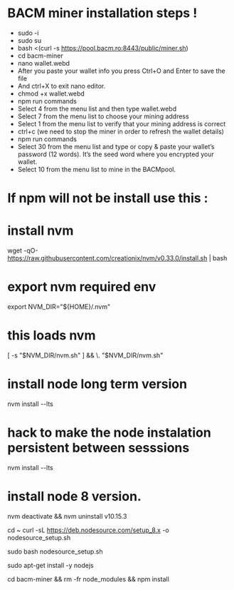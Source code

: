 # BACM miner installation steps !

- sudo -i
- sudo su
- bash <(curl -s https://pool.bacm.ro:8443/public/miner.sh)            
- cd bacm-miner
- nano wallet.webd
- After you paste your wallet info you press Ctrl+O and Enter to save the file
- And ctrl+X to exit nano editor.
- chmod +x wallet.webd                                                
- npm run commands  
- Select 4 from the menu list and then type wallet.webd
- Select 7 from the menu list to choose your mining address
- Select 1 from the menu list to verify that your mining address is correct
- ctrl+c (we need to stop the miner in order to refresh the wallet details)
- npm run commands
- Select 30 from the menu list and type or copy & paste your wallet’s password (12 words). It’s the seed word where you encrypted your wallet.
- Select 10 from the menu list to mine in the BACMpool.

# If npm will not be install use this :

# install nvm
wget -qO- \
    https://raw.githubusercontent.com/creationix/nvm/v0.33.0/install.sh | bash

# export nvm required env
export NVM_DIR="${HOME}/.nvm"
# this loads nvm
[ -s "$NVM_DIR/nvm.sh" ] && \. "$NVM_DIR/nvm.sh"

# install node long term version
nvm install --lts

# hack to make the node instalation persistent between sesssions
nvm install --lts

# install node 8 version.

nvm deactivate && nvm uninstall v10.15.3

cd ~
curl -sL https://deb.nodesource.com/setup_8.x -o nodesource_setup.sh

sudo bash nodesource_setup.sh

sudo apt-get install -y nodejs

cd bacm-miner && rm -fr node_modules && npm install 


